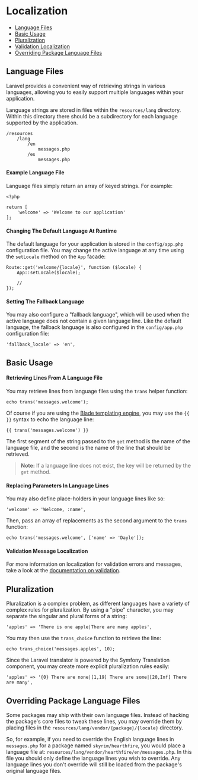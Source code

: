 # Localization

- [Language Files](#language-files)
- [Basic Usage](#basic-usage)
- [Pluralization](#pluralization)
- [Validation Localization](#validation)
- [Overriding Package Language Files](#overriding-package-language-files)

<a name="language-files"></a>
## Language Files

Laravel provides a convenient way of retrieving strings in various languages, allowing you to easily support multiple languages within your application.

Language strings are stored in files within the `resources/lang` directory. Within this directory there should be a subdirectory for each language supported by the application.

	/resources
		/lang
			/en
				messages.php
			/es
				messages.php

#### Example Language File

Language files simply return an array of keyed strings. For example:

	<?php

	return [
		'welcome' => 'Welcome to our application'
	];

#### Changing The Default Language At Runtime

The default language for your application is stored in the `config/app.php` configuration file. You may change the active language at any time using the `setLocale` method on the `App` facade:

	Route::get('welcome/{locale}', function ($locale) {
		App::setLocale($locale);

		//
	});

#### Setting The Fallback Language

You may also configure a "fallback language", which will be used when the active language does not contain a given language line. Like the default language, the fallback language is also configured in the `config/app.php` configuration file:

	'fallback_locale' => 'en',

<a name="basic-usage"></a>
## Basic Usage

#### Retrieving Lines From A Language File

You may retrieve lines from language files using the `trans` helper function:

	echo trans('messages.welcome');

Of course if you are using the [Blade templating engine](/docs/{{version}}/views#blade-templating), you may use the `{{ }}` syntax to echo the language line:

	{{ trans('messages.welcome') }}

The first segment of the string passed to the `get` method is the name of the language file, and the second is the name of the line that should be retrieved.

> **Note:** If a language line does not exist, the key will be returned by the `get` method.

#### Replacing Parameters In Language Lines

You may also define place-holders in your language lines like so:

	'welcome' => 'Welcome, :name',

Then, pass an array of replacements as the second argument to the `trans` function:

	echo trans('messages.welcome', ['name' => 'Dayle']);

#### Validation Message Localization

For more information on localization for validation errors and messages, take a look at the [documentation on validation](/docs/{{version}}/validation#localiation).

<a name="pluralization"></a>
## Pluralization

Pluralization is a complex problem, as different languages have a variety of complex rules for pluralization. By using a "pipe" character, you may separate the singular and plural forms of a string:

	'apples' => 'There is one apple|There are many apples',

You may then use the `trans_choice` function to retrieve the line:

	echo trans_choice('messages.apples', 10);

Since the Laravel translator is powered by the Symfony Translation component, you may create more explicit pluralization rules easily:

	'apples' => '{0} There are none|[1,19] There are some|[20,Inf] There are many',

<a name="overriding-package-language-files"></a>
## Overriding Package Language Files

Some packages may ship with their own language files. Instead of hacking the package's core files to tweak these lines, you may override them by placing files in the `resources/lang/vendor/{package}/{locale}` directory.

So, for example, if you need to override the English language lines in `messages.php` for a package named `skyrim/hearthfire`, you would place a language file at: `resources/lang/vendor/hearthfire/en/messages.php`. In this file you should only define the language lines you wish to override. Any language lines you don't override will still be loaded from the package's original language files.
